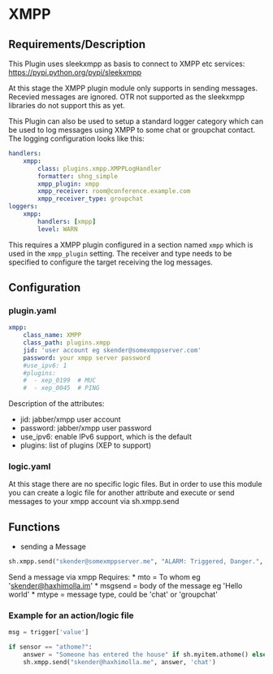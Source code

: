 # XMPP

## Requirements/Description

This Plugin uses sleekxmpp as basis to connect to XMPP etc services: https://pypi.python.org/pypi/sleekxmpp

At this stage the XMPP plugin module only supports in sending messages. Recevied messages are ignored. OTR not supported
as the sleekxmpp libraries do not support this as yet.

This Plugin can also be used to setup a standard logger category which
can be used to log messages using XMPP to some chat or groupchat contact.
The logging configuration looks like this:

```yaml
handlers:
    xmpp:
        class: plugins.xmpp.XMPPLogHandler
        formatter: shng_simple
        xmpp_plugin: xmpp
        xmpp_receiver: room@conference.example.com
        xmpp_receiver_type: groupchat
loggers:
    xmpp:
        handlers: [xmpp]
        level: WARN
```

This requires a XMPP plugin configured in a section named `xmpp`
which is used in the `xmpp_plugin` setting. The receiver and type needs
to be specified to configure the target receiving the log
messages.


## Configuration

### plugin.yaml

```yaml
xmpp:
    class_name: XMPP
    class_path: plugins.xmpp
    jid: 'user account eg skender@somexmppserver.com'
    password: your xmpp server password
    #use_ipv6: 1
    #plugins:
    #  - xep_0199  # MUC
    #  - xep_0045  # PING
```

Description of the attributes:

* jid: jabber/xmpp user account
* password: jabber/xmpp user password
* use_ipv6: enable IPv6 support, which is the default
* plugins: list of plugins (XEP to support)

### logic.yaml
At this stage there are no specific logic files. But in order to use this module you can create a logic file for another attribute and execute
or send messages to your xmpp account via sh.xmpp.send

## Functions
* sending a Message

```python
sh.xmpp.send("skender@somexmppserver.me", "ALARM: Triggered, Danger.", 'chat')
```

Send a message via xmpp
Requires:
        * mto = To whom eg 'skender@haxhimolla.im'
        * msgsend = body of the message eg 'Hello world'
        * mtype = message type, could be 'chat' or 'groupchat'


### Example for an action/logic file

```python
msg = trigger['value']

if sensor == "athome?":
    answer = "Someone has entered the house" if sh.myitem.athome() else "All secure"
    sh.xmpp.send("skender@haxhimolla.me", answer, 'chat')
```
